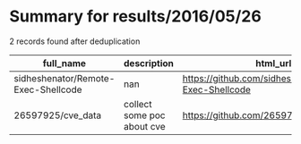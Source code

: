 
# Summary for results/2016/05/26
    
2 records found after deduplication

| full_name | description | html_url | matched_list | matched_count | pushed_at | size | stargazers_count | language | forks_count |
|-------------------------------------|----------------------------|--------------------------------------------------------|----------------|-----------------|---------------------------|--------|--------------------|------------|---------------|
| sidheshenator/Remote-Exec-Shellcode | nan | https://github.com/sidheshenator/Remote-Exec-Shellcode | ['shellcode'] | 1 | 2016-05-26 21:17:25+00:00 | 0 | 0 | nan | 0 |
| 26597925/cve_data | collect some poc about cve | https://github.com/26597925/cve_data | ['cve poc'] | 1 | 2016-05-26 10:17:53+00:00 | 1694 | 0 | C | 0 |

